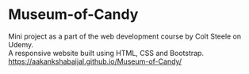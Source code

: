 # Museum-of-Candy
Mini project as a part of the web development course by Colt Steele on Udemy. 
<br>
A responsive website built using HTML, CSS and Bootstrap.
<br>
https://aakankshabaijal.github.io/Museum-of-Candy/
